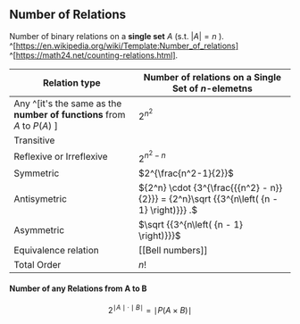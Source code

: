 ## Number of Relations

Number of binary relations on a **single set** $A$ (s.t. $|A|=n$ ). ^[https://en.wikipedia.org/wiki/Template:Number_of_relations] ^[https://math24.net/counting-relations.html].

| Relation type      | Number of relations on a **Single Set** of _n_-elemetns |
| ----------- | ----------- | 
| Any ^[it's the same as the **number of functions** from $A$ to $P(A)$ ]     | $2^{n^{2}}$  |
| Transitive   |          |
| Reflexive or Irreflexive  | $2^{n^{2}-n}$        |
| Symmetric   | $2^{\frac{n^2-1}{2}}$        |
| Antisymetric | ${2^n} \cdot {3^{\frac{{{n^2} - n}}{2}}} = {2^n}\sqrt {{3^{n\left( {n - 1} \right)}}} .$ |
| Asymmetric | $\sqrt {{3^{n\left( {n - 1} \right)}}}$ |
| Equivalence relation   | [[Bell numbers]] |
| Total Order | $n!$ |

#### Number of any Relations from A to B 
$$2^{\mid A \mid \cdot \mid B \mid} = {\mid}P(A\times B){\mid}$$  